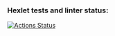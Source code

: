 ### Hexlet tests and linter status:
[![Actions Status](https://github.com/avshukan/js-web-development-project-lvl4/workflows/hexlet-check/badge.svg)](https://github.com/avshukan/js-web-development-project-lvl4/actions)